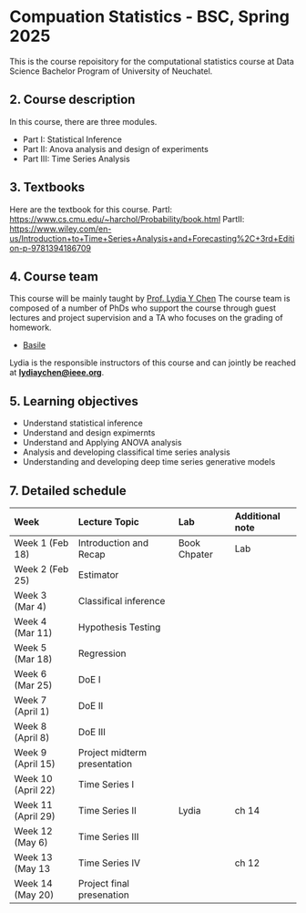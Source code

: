 # Compuation Statistics - BSC, Spring 2025

This is the course repoisitory for the computational statistics course at Data Science Bachelor Program of University of Neuchatel.


##  2. <a name='Coursedescription'></a>Course description

In this course, there are three modules. 
- Part I:  Statistical Inference
- Part II:  Anova analysis and design of experiments
- Part III: Time Series Analysis


##  3. <a name='Textbooks'></a>Textbooks
Here are the textbook for this course.
PartI: https://www.cs.cmu.edu/~harchol/Probability/book.html
PartII: https://www.wiley.com/en-us/Introduction+to+Time+Series+Analysis+and+Forecasting%2C+3rd+Edition-p-9781394186709

##  4. <a name='Courseteam'></a>Course team

This course will be mainly taught by [Prof. Lydia Y Chen](https://lydiaychen.github.io/)  The course team is composed of a number of PhDs  who support the course through guest lectures and project supervision and a TA who focuses on the grading of homework. 

-  [Basile ](mailto:abele.malan@unine.ch)

Lydia is the responsible instructors of this course and can jointly be reached at **lydiaychen@ieee.org**.

##  5. <a name='Learningobjectives'></a>Learning objectives
- Understand statistical inference
- Understand and design expimernts
- Understand and Applying ANOVA analysis
- Analysis and developing classifical time series analysis
- Understanding and developing deep time series generative models


##  7. <a name='Detailedschedule'></a>Detailed schedule


**Week**|**Lecture Topic**|**Lab**|**Additional note**
:-----|:-----|:-----|:-----
Week 1 (Feb 18) | Introduction and Recap| Book Chpater | Lab
Week 2 (Feb 25) | Estimator | | |
Week 3 (Mar 4) | Classifical inference | | |
Week 4 (Mar 11) | Hypothesis Testing   | | |
Week 5 (Mar 18) | Regression || |
Week 6 (Mar 25) | DoE I|  | | |
Week 7 (April 1) | DoE II  | | |
Week 8 (April 8) | DoE III | | |
Week 9 (April 15) |Project midterm presentation   | | |
Week 10 (April 22) | Time Series  I| | |
Week 11 (April 29)  |  Time Series  II | Lydia | ch 14||
Week 12 (May 6) | Time Series  III  |   | |
Week 13 (May 13 | Time Series IV |  | ch 12
Week 14 (May 20) | Project final presenation  | ||
